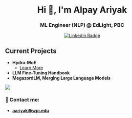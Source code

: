 <h1 align="center">Hi 👋, I'm Alpay Ariyak</h1>
<h3 align="center"> ML Engineer (NLP) @ EdLight, PBC </h3>
<p align="center">
<a href="https://www.linkedin.com/in/alpayariyak"><img src="https://img.shields.io/badge/LinkedIn-blue?style=for-the-badge&logo=linkedin&logoColor=white" alt="LinkedIn Badge"></a>
</p>

## Current Projects

- **Hydra-MoE**
  - [Learn More](https://github.com/SkunkworksAI/hydra-moe)
- **LLM Fine-Tuning Handbook**
- **MegazordLM, Merging Large Language Models**


![](https://private-user-images.githubusercontent.com/98838263/248109790-b81eff1a-e7c2-48af-9667-196582d304b8.png?jwt=eyJhbGciOiJIUzI1NiIsInR5cCI6IkpXVCJ9.eyJrZXkiOiJrZXkxIiwiZXhwIjoxNjg3NDgyNDMxLCJuYmYiOjE2ODc0ODIxMzEsInBhdGgiOiIvOTg4MzgyNjMvMjQ4MTA5NzkwLWI4MWVmZjFhLWU3YzItNDhhZi05NjY3LTE5NjU4MmQzMDRiOC5wbmc_WC1BbXotQWxnb3JpdGhtPUFXUzQtSE1BQy1TSEEyNTYmWC1BbXotQ3JlZGVudGlhbD1BS0lBSVdOSllBWDRDU1ZFSDUzQSUyRjIwMjMwNjIzJTJGdXMtZWFzdC0xJTJGczMlMkZhd3M0X3JlcXVlc3QmWC1BbXotRGF0ZT0yMDIzMDYyM1QwMTAyMTFaJlgtQW16LUV4cGlyZXM9MzAwJlgtQW16LVNpZ25hdHVyZT0wYTRiNWUxNDRhOTE0ODVlZDc4OGQ2Y2RiMjViMWNhMDkwZmI5NDRkZTJmMGU3OWRmYmRiNDFlNWRlYjFjNmEzJlgtQW16LVNpZ25lZEhlYWRlcnM9aG9zdCZhY3Rvcl9pZD0wJmtleV9pZD0wJnJlcG9faWQ9MCJ9.odN83XNh9ls2yaBQmmFFgxGFnIg0bF6ACF7W-uN8HaQ)


### 📧 Contact me:
- **aariyak@wpi.edu**

